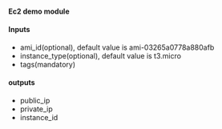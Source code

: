 #### Ec2 demo module

#### Inputs
 
* ami_id(optional), default value is ami-03265a0778a880afb
* instance_type(optional), default value is t3.micro
* tags(mandatory)

#### outputs

* public_ip
* private_ip
* instance_id
